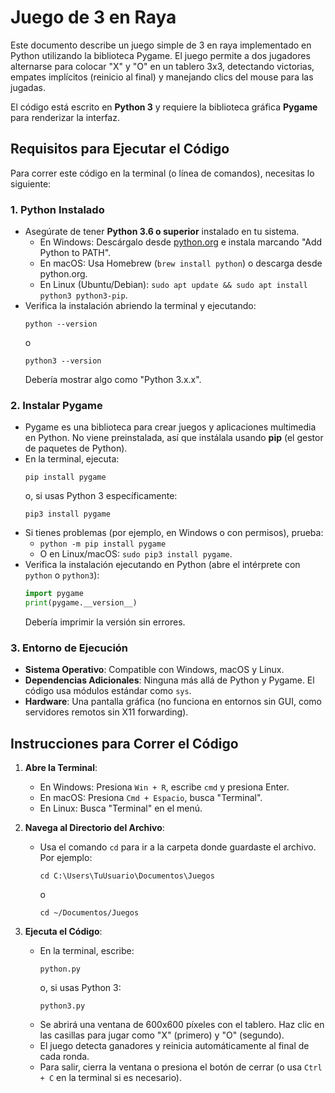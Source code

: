 # Juego de 3 en Raya 

Este documento describe un juego simple de 3 en raya implementado en Python utilizando la biblioteca Pygame. El juego permite a dos jugadores alternarse para colocar "X" y "O" en un tablero 3x3, detectando victorias, empates implícitos (reinicio al final) y manejando clics del mouse para las jugadas.

El código está escrito en **Python 3** y requiere la biblioteca gráfica **Pygame** para renderizar la interfaz.

## Requisitos para Ejecutar el Código

Para correr este código en la terminal (o línea de comandos), necesitas lo siguiente:

### 1. **Python Instalado**
   - Asegúrate de tener **Python 3.6 o superior** instalado en tu sistema.
     - En Windows: Descárgalo desde [python.org](https://www.python.org/downloads/) e instala marcando "Add Python to PATH".
     - En macOS: Usa Homebrew (`brew install python`) o descarga desde python.org.
     - En Linux (Ubuntu/Debian): `sudo apt update && sudo apt install python3 python3-pip`.
   - Verifica la instalación abriendo la terminal y ejecutando:
     ```
     python --version
     ```
     o
     ```
     python3 --version
     ```
     Debería mostrar algo como "Python 3.x.x".

### 2. **Instalar Pygame**
   - Pygame es una biblioteca para crear juegos y aplicaciones multimedia en Python. No viene preinstalada, así que instálala usando **pip** (el gestor de paquetes de Python).
   - En la terminal, ejecuta:
     ```
     pip install pygame
     ```
     o, si usas Python 3 específicamente:
     ```
     pip3 install pygame
     ```
   - Si tienes problemas (por ejemplo, en Windows o con permisos), prueba:
     - `python -m pip install pygame`
     - O en Linux/macOS: `sudo pip3 install pygame`.
   - Verifica la instalación ejecutando en Python (abre el intérprete con `python` o `python3`):
     ```python
     import pygame
     print(pygame.__version__)
     ```
     Debería imprimir la versión sin errores.

### 3. **Entorno de Ejecución**
   - **Sistema Operativo**: Compatible con Windows, macOS y Linux.
   - **Dependencias Adicionales**: Ninguna más allá de Python y Pygame. El código usa módulos estándar como `sys`.
   - **Hardware**: Una pantalla gráfica (no funciona en entornos sin GUI, como servidores remotos sin X11 forwarding).

## Instrucciones para Correr el Código



1. **Abre la Terminal**:
   - En Windows: Presiona `Win + R`, escribe `cmd` y presiona Enter.
   - En macOS: Presiona `Cmd + Espacio`, busca "Terminal".
   - En Linux: Busca "Terminal" en el menú.

2. **Navega al Directorio del Archivo**:
   - Usa el comando `cd` para ir a la carpeta donde guardaste el archivo. Por ejemplo:
     ```
     cd C:\Users\TuUsuario\Documentos\Juegos
     ```
     o
     ```
     cd ~/Documentos/Juegos
     ```

3. **Ejecuta el Código**:
   - En la terminal, escribe:
     ```
     python.py
     ```
     o, si usas Python 3:
     ```
     python3.py
     ```
   - Se abrirá una ventana de 600x600 píxeles con el tablero. Haz clic en las casillas para jugar como "X" (primero) y "O" (segundo).
   - El juego detecta ganadores y reinicia automáticamente al final de cada ronda.
   - Para salir, cierra la ventana o presiona el botón de cerrar (o usa `Ctrl + C` en la terminal si es necesario).


